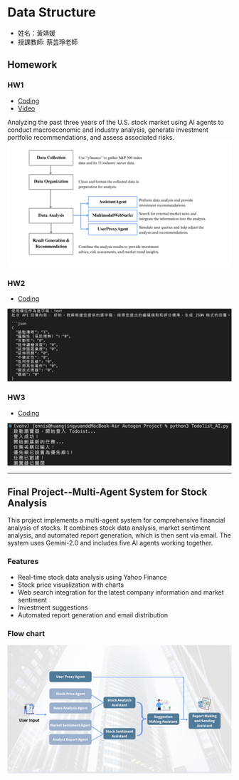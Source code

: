 # Data Structure
* 姓名：黃靖媛
* 授課教師: 蔡芸琤老師


## Homework
### HW1
* [Coding](Autogen_Project/HW1/dataAgent_US_Market.py)
* [Video](https://youtu.be/ZU6N17cdLlE?si=2tqZHwpTqimzu4MO)

Analyzing the past three years of the U.S. stock market using AI agents to conduct macroeconomic and industry analysis, generate investment portfolio recommendations, and assess associated risks.
![圖片名稱](Autogen_Project/HW1/Flow_chart.png)

### HW2
* [Coding](DRai/HW2/Drai_Academic_Discussion.py)

![圖片名稱](DRai/HW2/screenshot.png)

### HW3
* [Coding](Playwright/HW3/Todolist_AI.py)

![圖片名稱](Playwright/HW3/screenshot.png)

***

## Final Project--Multi-Agent System for Stock Analysis
This project implements a multi-agent system for comprehensive financial analysis of stocks. It combines stock data analysis, market sentiment analysis, and automated report generation, which is then sent via email. The system uses Gemini-2.0 and includes five AI agents working together.

### Features
* Real-time stock data analysis using Yahoo Finance
* Stock price visualization with charts
* Web search integration for the latest company information and market sentiment
* Investment suggestions
* Automated report generation and email distribution

### Flow chart
![圖片名稱](Final_Project/Flow_chart.png)




